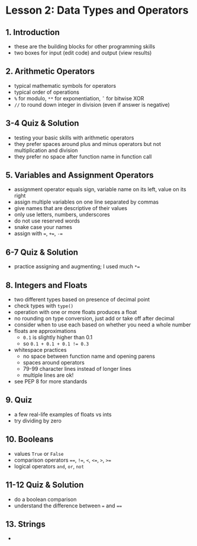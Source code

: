 # Lesson 2: Data Types and Operators

## 1. Introduction
- these are the building blocks for other programming skills
- two boxes for input (edit code) and output (view results)

## 2. Arithmetic Operators
- typical mathematic symbols for operators
- typical order of operations
- `%` for modulo, `**` for exponentiation, `ˆ` for bitwise XOR
- `//` to round down integer in division (even if answer is negative)

## 3-4 Quiz & Solution
- testing your basic skills with arithmetic operators
- they prefer spaces around plus and minus operators but not multiplication and division
- they prefer no space after function name in function call

## 5. Variables and Assignment Operators
- assignment operator equals sign, variable name on its left, value on its right
- assign multiple variables on one line separated by commas
- give names that are descriptive of their values
- only use letters, numbers, underscores
- do not use reserved words
- snake case your names
- assign with `=`, `+=`, `-=`

## 6-7 Quiz & Solution
- practice assigning and augmenting; I used much `*=`

## 8. Integers and Floats
- two different types based on presence of decimal point
- check types with `type()`
- operation with one or more floats produces a float
- no rounding on type conversion, just add or take off after decimal
- consider when to use each based on whether you need a whole number
- floats are approximations
  - `0.1` is slightly higher than 0.1
  - so `0.1 + 0.1 + 0.1 != 0.3`
- whitespace practices
  - no space between function name and opening parens
  - spaces around operators
  - 79-99 character lines instead of longer lines
  - multiple lines are ok!
- see PEP 8 for more standards

## 9. Quiz
- a few real-life examples of floats vs ints
- try dividing by zero

## 10. Booleans
- values `True` or `False`
- comparison operators `==`, `!=`, `<`, `<=`, `>`, `>=`
- logical operators `and`, `or`, `not`

## 11-12 Quiz & Solution
- do a boolean comparison
- understand the difference between `=` and `==`

## 13. Strings
-
